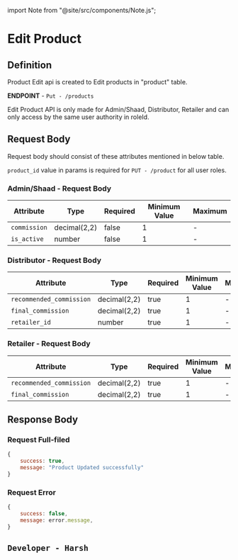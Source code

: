 
import Note from "@site/src/components/Note.js";

# Edit Product

## Definition
Product Edit api is created to Edit products in "product" table.

**ENDPOINT** - `Put - /products`

<Note>Edit Product API is only made for Admin/Shaad, Distributor, Retailer and can only access by the same user authority in roleId.</Note>

## Request Body
Request body should consist of these attributes mentioned in below table.

<Note>`product_id` value in params is required for `PUT - /product` for all user roles.</Note>

### Admin/Shaad - Request Body 
| Attribute | Type | Required | Minimum Value | Maximum
| ---- | ---- | --------- | -------- | --------
| `commission` | decimal(2,2) | false | 1 | - 
| `is_active` | number | false | 1 | -

### Distributor - Request Body 
| Attribute | Type | Required | Minimum Value | Maximum
| ---- | ---- | --------- | -------- | --------
| `recommended_commission` | decimal(2,2) | true | 1 | - 
| `final_commission` | decimal(2,2) | true | 1 | -
| `retailer_id` | number | true | 1 | -

### Retailer - Request Body 
| Attribute | Type | Required | Minimum Value | Maximum
| ---- | ---- | --------- | -------- | --------
| `recommended_commission` | decimal(2,2) | true | 1 | - 
| `final_commission` | decimal(2,2) | true | 1 | -


## Response Body

### Request Full-filed 

```js
{ 
    success: true,
    message: "Product Updated successfully"
}

```

### Request Error

```js
{
    success: false,
    message: error.message,
}
```
## `Developer - Harsh`



